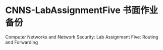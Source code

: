 # CNNS-LabAssignmentFive 书面作业备份
Computer Networks and Network Security: Lab Assignment Five: Routing and Forwarding
